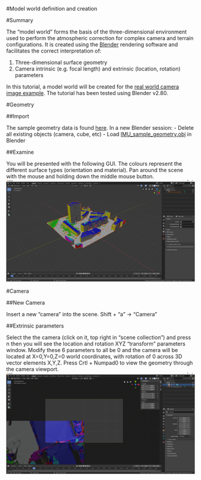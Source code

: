 
\#Model world definition and creation

\#Summary

The “model world” forms the basis of the three-dimensional environment
used to perform the atmospheric correction for complex camera and
terrain configurations. It is created using the
[Blender](https://www.blender.org/) rendering software and facilitates
the correct interpretation of:

1.  Three-dimensional surface geometry
2.  Camera intrinsic (e.g. focal length) and extrinsic (location,
    rotation) parameters

In this tutorial, a model world will be created for the [real world
camera image example](tutorials/Real-world-images). The tutorial has
been tested using Blender v2.80.

\#Geometry

\#\#Import

The sample geometry data is found
[here](tutorials/Model-world/README_files/geometry). In a new Blender
session: - Delete all existing objects (camera, cube, etc) - Load
[IMU\_sample\_geometry.obj](tutorials/Model-world/README_files/geometry/IMU_sample_geometry.obj)
in Blender

\#\#Examine

You will be presented with the following GUI. The colours represent the
different surface types (orientation and material). Pan around the scene
with the mouse and holding down the middle mouse button.
![BlenderGUI\_read3Dmodel](README_files/figure-misc/BlenderGUI_1.PNG)

\#Camera

\#\#New Camera

Insert a new “camera” into the scene. Shift + “a” -\> “Camera”

\#\#Extrinsic parameters

Select the the camera (click on it, top right in “scene collection”) and
press n then you will see the location and rotation XYZ “transform”
parameters window. Modify these 6 parameters to all be 0 and the camera
will be located at X=0,Y=0,Z=0 world coordinates, with rotation of 0
across 3D vector elements X,Y,Z. Press Crtl + Numpad0 to view the
geometry through the camera viewport.
![BlenderGUI\_cameraViewport](README_files/figure-misc/BlenderGUI_2.PNG)
